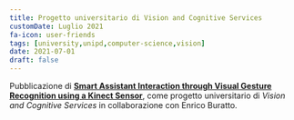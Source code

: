 ```yaml
---
title: Progetto universitario di Vision and Cognitive Services
customDate: Luglio 2021
fa-icon: user-friends
tags: [university,unipd,computer-science,vision]
date: 2021-07-01
draft: false
---
```


Pubblicazione di **[Smart Assistant Interaction through Visual Gesture Recognition using a Kinect Sensor](https://github.com/enricobu96/vcs-project)**, come progetto universitario di _Vision and Cognitive Services_ in collaborazione con Enrico Buratto.
